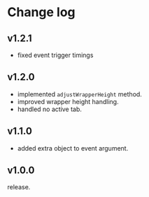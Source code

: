 # Change log

## v1.2.1

* fixed event trigger timings

## v1.2.0

* implemented `adjustWrapperHeight` method.
* improved wrapper height handling.
* handled no active tab.

## v1.1.0

* added extra object to event argument.

## v1.0.0

release.
